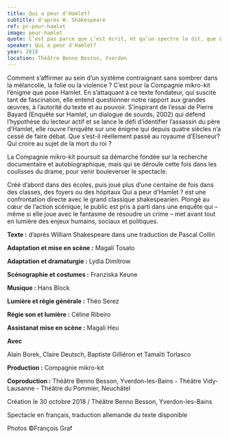 ```yaml
---
title: Qui a peur d'Hamlet?
subtitle: d'après W. Shakespeare
ref: pr-peur-hamlet
image: peur-hamlet
quote: C’est pas parce que c’est écrit, et qu’un spectre le dit, que c’est vrai.
speaker: Qui a peur d'Hamlet?
year: 2018
location: Théâtre Benno Besson, Yverdon
---
```


Comment s’affirmer au sein d’un système contraignant sans sombrer dans la mélancolie, la folie ou la violence ? C’est pour la Compagnie mikro-kit l’énigme que pose Hamlet. En s’attaquant à ce texte fondateur, qui suscite tant de fascination, elle entend questionner notre rapport aux grandes œuvres, à l’autorité du texte et au pouvoir. S’inspirant de l’essai de Pierre Bayard (Enquête sur Hamlet, un dialogue de sourds, 2002) qui défend l’hypothèse du lecteur actif et se lance le défi d’identifier l’assassin du père d’Hamlet, elle rouvre l’enquête sur une énigme qui depuis quatre siècles n’a cessé de faire débat. Que s’est-il réellement passé au royaume d’Elseneur? Qui croire au sujet de la mort du roi ?


 
La Compagnie mikro-kit poursuit sa démarche fondée sur la recherche documentaire et autobiographique, mais qui se déroule cette fois dans les coulisses du drame, pour venir bouleverser le spectacle.
 
Créé d’abord dans des écoles, puis joué plus d’une centaine de fois dans des classes, des foyers ou des hôpitaux Qui a peur d’Hamlet ? est une confrontation directe avec le grand classique shakespearien. Plongé au cœur de l’action scénique, le public est pris à parti dans une enquête qui – même si elle joue avec le fantasme de résoudre un crime – met avant tout en lumière des enjeux humains, sociaux et politiques.

**Texte :** d’après William Shakespeare dans une traduction de Pascal Collin

**Adaptation et mise en scène :** Magali Tosato

**Adaptation et dramaturgie :** Lydia Dimitrow

**Scénographie et costumes :** Franziska Keune

**Musique :** Hans Block

**Lumière et régie générale :** Théo Serez

**Régie son et lumière :** Céline Ribeiro

**Assistanat mise en scène :** Magali Heu

 
**Avec**

Alain Borek, Claire Deutsch, Baptiste Gilliéron et Tamaïti Torlasco
 
**Production :** Compagnie mikro-kit

**Coproduction :** Théâtre Benno Besson, Yverdon-les-Bains - Théâtre Vidy-Lausanne - Théâtre du Pommier, Neuchâtel

 
Création le 30 octobre 2018 / Théâtre Benno Besson, Yverdon-les-Bains

Spectacle en français, traduction allemande du texte disponible

Photos ©François Graf
